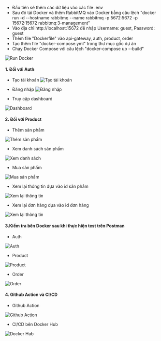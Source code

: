 - Đầu tiên sẽ thêm các dữ liệu vào các file .env
- Sau đó tải Docker và thêm RabbitMQ vào Docker bằng câu lệch "docker run -d --hostname rabbitmq --name rabbitmq -p 5672:5672 -p 15672:15672 rabbitmq:3-management"
- Vào địa chỉ http://localhost:15672 để nhập Username: guest, Password: guest
- Thêm file "Dockerfile" vào api-gateway, auth, product, order
- Tạo thêm file "docker-compose.yml" trong thư mục gốc dự án
- Chạy Docker Compose với câu lệch "docker-compose up --build"

![Run Docker](./public/resutls/rundocker.jpg)

#### 1. Đối với Auth
- Tạo tài khoản 
![Tạo tài khoản](./public/resutls/test.jpg)

- Đăng nhập
![Đăng nhập](./public/resutls/logun.jpg)

- Truy cập dashboard

![Dashboard](./public/resutls/checkdashbo.jpg)

#### 2. Đối với Product

- Thêm sản phẩm 

![Thêm sản phẩm](./public/resutls/postproduct.jpg)

- Xem danh sách sản phẩm 

![Xem danh sách](./public/resutls/getpro.jpg)

- Mua sản phẩm

![Mua sản phẩm](./public/resutls/buypro.jpg)

- Xem lại thông tin dựa vào id sản phẩm

![Xem lại thông tin](./public/resutls/xltt.jpg)

- Xem lại đơn hàng dựa vào id đơn hàng

![Xem lại thông tin](./public/resutls/xlttdh.jpg)

#### 3.Kiểm tra bên Docker sau khi thực hiện test trên Postman

- Auth

![Auth](./public/resutls/authdk.jpg)

- Product

![Product](./public/resutls/productdk.jpg)

- Order

![Order](./public/resutls/orderdk.jpg)

#### 4. Github Action và CI/CD

- Github Action

![Github Action](./public/resutls/ga.jpg)

- CI/CD bên Docker Hub

![Docker Hub](./public/resutls/dh.jpg)

